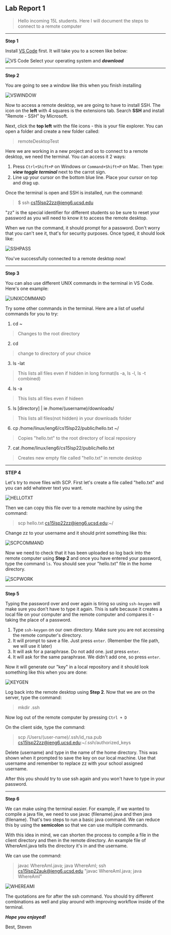 ## Lab Report 1

> Hello incoming 15L students. Here I will document the steps to connect to a remote computer

---
**Step 1**

Install [VS Code](https://code.visualstudio.com/download) first.
It will take you to a screen like below:

![VS Code](VSCODE.png)
Select your operating system and ***download***

---
**Step 2**

You are going to see a window like this when you finish installing

![VSWINDOW](VSWINDOW.png)

Now to access a remote desktop, we are going to have to install SSH. The icon on the **left** with 4 squares is the extensions tab. Search **SSH** and install "Remote - SSH" by Microsoft.

Next, click the **top left** with the file icons - this is your file explorer. You can open a folder and create a new folder called:

> remoteDesktopTest

Here we are working in a new project and so to connect to a remote desktop, we need the terminal. You can access it 2 ways:

1. Press `Ctrl+Shift+P` on Windows or `Command+Shift+P` on Mac. Then type: ***view toggle terminal*** next to the carrot sign.
2. Line up your cursor on the bottom blue line. Place your cursor on top and drag up.

Once the terminal is open and SSH is installed, run the command:

> $ ssh cs15lsp22zz@ieng6.ucsd.edu

"zz" is the special identifier for different students so be sure to reset your password as you will need to know it to access the remote desktop.

When we run the command, it should prompt for a password. Don't worry that you can't see it, that's for security purposes. Once typed, it should look like:

![SSHPASS](SSHPASS.png)

You've successfully connected to a remote desktop now!

---

**Step 3**

You can also use different UNIX commands in the terminal in VS Code. Here's one example:

![UNIXCOMMAND](UNIXCOMMAND.png)

Try some other commands in the terminal. Here are a list of useful commands for you to try:

1. cd ~

> Changes to the root directory

2. cd

> change to directory of your choice

3. ls -lat

> This lists all files even if hidden in long format(ls -a, ls -l, ls -t combined)

4. ls -a

> This lists all files even if hideen

5. ls [directory] | ie /home/(username)/downloads/

> This lists all files(not hidden) in your downloads folder

6. cp /home/linux/ieng6/cs15lsp22/public/hello.txt ~/

> Copies "hello.txt" to the root directory of local reposiory

7. cat /home/linux/ieng6/cs15lsp22/public/hello.txt

> Creates new empty file called "hello.txt" in remote desktop

---

**STEP 4**

Let's try to move files with SCP. First let's create a file called "hello.txt" and you can add whatever text you want. 

![HELLOTXT](HELLOTXT.png)

Then we can copy this file over to a remote machine by using the command:

> scp hello.txt cs15lsp22zz@ieng6.ucsd.edu:~/

Change zz to your username and it should print something like this:

![SCPCOMMAND](SCPCOMMAND.png)

Now we need to check that it has been uploaded so log back into the remote computer using **Step 2** and once you have entered your password, type the command `ls`. You should see your "hello.txt" file in the home directory.

![SCPWORK](SCPWORK.png)

---

**Step 5**

Typing the password over and over again is tiring so using `ssh-keygen` will make sure you don't have to type it again. This is safe because it creates a local file on your computer and the remote computer and compares it - taking the place of a password.

1. Type `ssh-keygen` on our own directory. Make sure you are not accessing the remote computer's directory.
2. It will prompt to save a file. Just press `enter`. (Remember the file path, we will use it later)
3. It will ask for a paraphrase. Do not add one. just press `enter`.
4. It will ask for the same paraphrase. We didn't add one, so press `enter`.

Now it will generate our "key" in a local repository and it should look something like this when you are done:

![KEYGEN](KEYGEN.png)

Log back into the remote desktop using **Step 2**. Now that we are on the server, type the command:

> mkdir .ssh

Now log out of the remote computer by pressing `Ctrl + D`

On the client side, type the command: 
> scp /Users/(user-name)/.ssh/id_rsa.pub
cs15lsp22zz@ieng6.ucsd.edu:~/.ssh/authorized_keys

Delete (username) and type in the name of the home directory. This was shown when it prompted to save the key on our local machine. Use that username and remember to replace zz with your school assigned username.

After this you should try to use ssh again and you won't have to type in your password.

---

**Step 6**

We can make using the terminal easier. For example, if we wanted to compile a java file, we need to use javac (filename).java and then java (filename). That's two steps to run a basic java command. We can reduce this by using the **semicolon** so that we can use multiple commands.

With this idea in mind, we can shorten the process to compile a file in the client directory and then in the remote directory. An example file of WhereAmI.java tells the directory it's in and the username.

We can use the command:
> javac WhereAmI.java; java WhereAmI; ssh cs15lsp22auk@ieng6.ucsd.edu "javac WhereAmI.java; java WhereAmI"

![WHEREAMI](WHEREAMI.png)

The quotations are for after the ssh command. You should try different combinations as well and play around with improving workflow inside of the terminal.

***Hope you enjoyed!***

Best, Steven